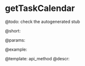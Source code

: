getTaskCalendar
=============


@todo:
	check the autogenerated stub

@short:
	

@params:





@example:

@template:	api_method
@descr:

